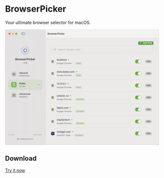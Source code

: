# BrowserPicker

Your ultimate browser selector for macOS.

![](./screenshot.png)

## Download

[Try it now](https://github.com/maoxiaoke/BrowserPicker/releases/tag/1.0)
